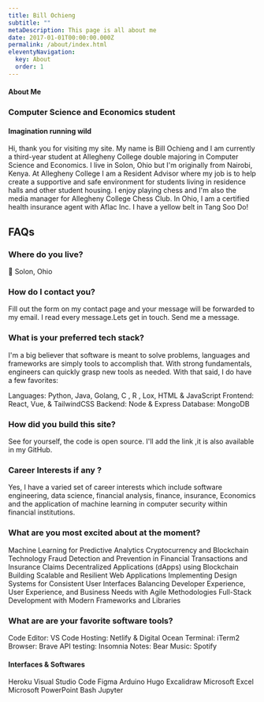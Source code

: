 ```yaml
---
title: Bill Ochieng
subtitle: ""
metaDescription: This page is all about me
date: 2017-01-01T00:00:00.000Z
permalink: /about/index.html
eleventyNavigation:
  key: About
  order: 1
---
```



#### About Me

### Computer Science and Economics student

#### Imagination running wild

Hi, thank you for visiting my site. My name is Bill Ochieng and I am currently a third-year student at Allegheny College double majoring in Computer Science and Economics. I live in Solon, Ohio but I'm originally from Nairobi, Kenya. At Allegheny College I am a Resident Advisor where my job is to help create a supportive and safe environment for students living in residence halls and other student housing. I enjoy playing chess and I'm also the media manager for Allegheny College Chess Club. In Ohio, I am a certified health insurance agent with Aflac Inc. I have a yellow belt in Tang Soo Do!

## FAQs

### Where do you live?

📍 Solon, Ohio

### How do I contact you?

Fill out the form on my contact page and your message will be forwarded to my email. I read every message.Lets get in touch. Send me a message.

### What is your preferred tech stack?

I'm a big believer that software is meant to solve problems, languages and frameworks are simply tools to accomplish that. With strong fundamentals, engineers can quickly grasp new tools as needed. With that said, I do have a few favorites:

Languages: Python, Java, Golang, C , R , Lox, HTML & JavaScript
Frontend: React, Vue, & TailwindCSS
Backend: Node & Express
Database: MongoDB

### How did you build this site?

See for yourself, the code is open source. I'll add the link ,it is also available in my GitHub.

### Career Interests if any ?

Yes, I have a varied set of career interests which include software engineering, data science, financial analysis, finance, insurance, Economics and the application of machine learning in computer security within financial institutions.

### What are you most excited about at the moment?

Machine Learning for Predictive Analytics
Cryptocurrency and Blockchain Technology
Fraud Detection and Prevention in Financial Transactions and Insurance Claims
Decentralized Applications (dApps) using Blockchain
Building Scalable and Resilient Web Applications
Implementing Design Systems for Consistent User Interfaces
Balancing Developer Experience, User Experience, and Business Needs with Agile Methodologies
Full-Stack Development with Modern Frameworks and Libraries

### What are are your favorite software tools?

Code Editor: VS Code
Hosting: Netlify & Digital Ocean
Terminal: iTerm2
Browser: Brave
API testing: Insomnia
Notes: Bear
Music: Spotify

#### Interfaces & Softwares

Heroku
Visual Studio Code
Figma
Arduino
Hugo
Excalidraw
Microsoft Excel
Microsoft PowerPoint
Bash
Jupyter
